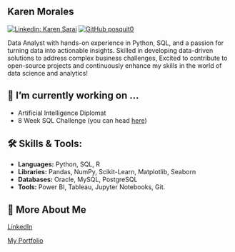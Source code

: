 ## Karen Morales

[![Linkedin: Karen Sarai](https://img.shields.io/badge/-Karen%20Sarai-blue?style=flat-square&logo=Linkedin&logoColor=white&link=https://www.linkedin.com/in/karen-sarai-morales-montiel2001/?locale=en_US)](https://www.linkedin.com/in/karen-sarai-morales-montiel2001/?locale=en_US)
[![GitHub posquit0](https://img.shields.io/github/followers/posquit0?label=follow&style=social)](https://github.com/KarenSaraiMoralesMontiel)

<!--
**KarenSaraiMoralesMontiel/KarenSaraiMoralesMontiel** is a ✨ _special_ ✨ repository because its `README.md` (this file) appears on your GitHub profile.

Here are some ideas to get you started:

- 🔭 I’m currently working on ...
- 🌱 I’m currently learning ...
- 👯 I’m looking to collaborate on ...
- 🤔 I’m looking for help with ...
- 💬 Ask me about ...
- 📫 How to reach me: ...
- 😄 Pronouns: ...
- ⚡ Fun fact: ...
-->

Data Analyst with hands-on experience in Python, SQL, and a passion for turning data into actionable insights. Skilled in developing data-driven solutions to address complex business challenges, Excited to contribute to open-source projects and continuously enhance my skills in the world of data science and analytics!

## 🔭 I’m currently working on ...

- Artificial Intelligence Diplomat
- 8 Week SQL Challenge (you can head [here](https://github.com/KarenSaraiMoralesMontiel/8-Week-SQL-Challenge))

## 🛠️ Skills & Tools:

- **Languages:** Python, SQL, R
- **Libraries:** Pandas, NumPy, Scikit-Learn, Matplotlib, Seaborn
- **Databases:** Oracle, MySQL, PostgreSQL
- **Tools:** Power BI, Tableau, Jupyter Notebooks, Git.

## 💬 More About Me

[LinkedIn](https://www.linkedin.com/in/karen-sarai-morales-montiel2001/?locale=en_US)

[My Portfolio](https://github.com/KarenSaraiMoralesMontiel/Portfolio)
